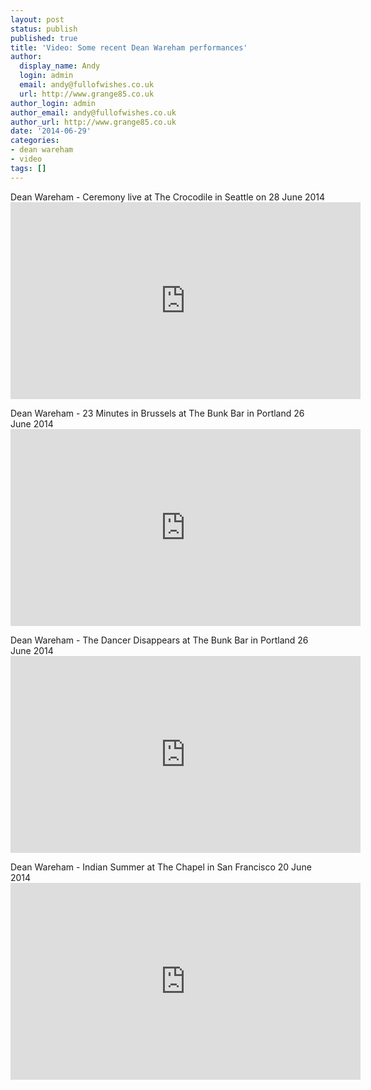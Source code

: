 ```yaml
---
layout: post
status: publish
published: true
title: 'Video: Some recent Dean Wareham performances'
author:
  display_name: Andy
  login: admin
  email: andy@fullofwishes.co.uk
  url: http://www.grange85.co.uk
author_login: admin
author_email: andy@fullofwishes.co.uk
author_url: http://www.grange85.co.uk
date: '2014-06-29'
categories:
- dean wareham
- video
tags: []
---
```

<p>Dean Wareham - Ceremony live at The Crocodile in Seattle on 28 June 2014<br />
<iframe width="560" height="315" src="https://www.youtube.com/embed/0XTafifRs7g" frameborder="0" allowfullscreen></iframe>
<p>Dean Wareham - 23 Minutes in Brussels at The Bunk Bar in Portland 26 June 2014<br />
<iframe width="560" height="315" src="https://www.youtube.com/embed/m5viyVpeIHw" frameborder="0" allowfullscreen></iframe>
<p>Dean Wareham - The Dancer Disappears at The Bunk Bar in Portland 26 June 2014<br />
<iframe width="560" height="315" src="https://www.youtube.com/embed/9pIQX-d1UiY" frameborder="0" allowfullscreen></iframe>
<p>Dean Wareham - Indian Summer at The Chapel in San Francisco 20 June 2014<br />
<iframe width="560" height="315" src="https://www.youtube.com/embed/lV_JRlH7PcE" frameborder="0" allowfullscreen></iframe>
